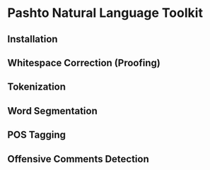 # Pashto Natural Language Toolkit

## Installation

## Whitespace Correction (Proofing)

## Tokenization

## Word Segmentation

## POS Tagging

## Offensive Comments Detection
